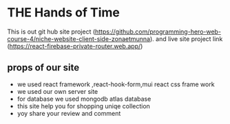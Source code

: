 # THE Hands of Time

This is out git hub site project (https://github.com/programming-hero-web-course-4/niche-website-client-side-zonaetmunna). and live site project link (https://react-firebase-private-router.web.app/)

## props of our site
* we used react framework ,react-hook-form,mui react css frame work
* we used our own server site
* for database we used mongodb atlas database
* this site help you for shopping uniqe collection
* yoy share your review and comment 



